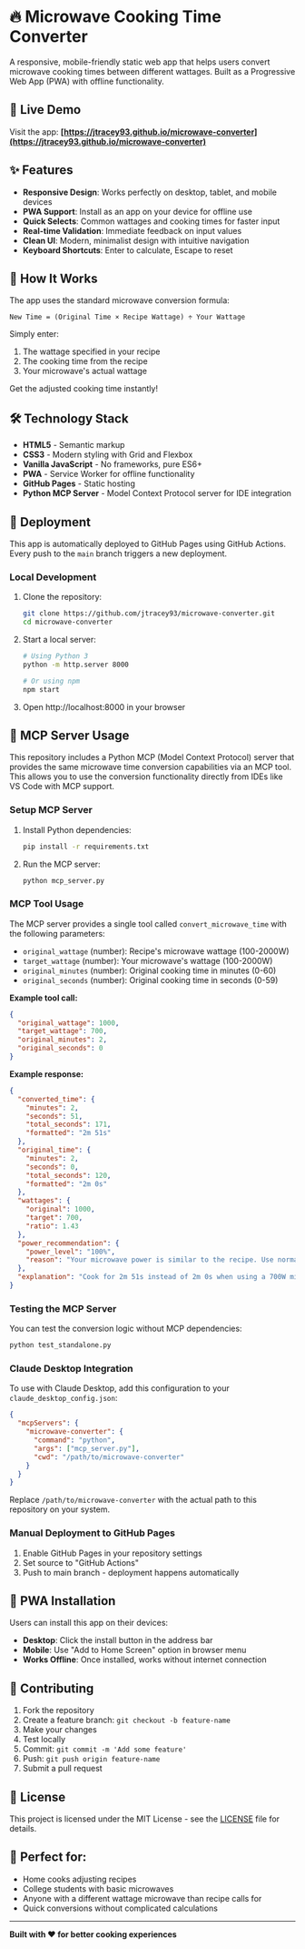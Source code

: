 # 🔥 Microwave Cooking Time Converter

A responsive, mobile-friendly static web app that helps users convert microwave cooking times between different wattages. Built as a Progressive Web App (PWA) with offline functionality.

## 🚀 Live Demo

Visit the app: **[https://jtracey93.github.io/microwave-converter](https://jtracey93.github.io/microwave-converter)**

## ✨ Features

- **Responsive Design**: Works perfectly on desktop, tablet, and mobile devices
- **PWA Support**: Install as an app on your device for offline use
- **Quick Selects**: Common wattages and cooking times for faster input
- **Real-time Validation**: Immediate feedback on input values
- **Clean UI**: Modern, minimalist design with intuitive navigation
- **Keyboard Shortcuts**: Enter to calculate, Escape to reset

## 🧮 How It Works

The app uses the standard microwave conversion formula:
```
New Time = (Original Time × Recipe Wattage) ÷ Your Wattage
```

Simply enter:
1. The wattage specified in your recipe
2. The cooking time from the recipe
3. Your microwave's actual wattage

Get the adjusted cooking time instantly!

## 🛠️ Technology Stack

- **HTML5** - Semantic markup
- **CSS3** - Modern styling with Grid and Flexbox
- **Vanilla JavaScript** - No frameworks, pure ES6+
- **PWA** - Service Worker for offline functionality
- **GitHub Pages** - Static hosting
- **Python MCP Server** - Model Context Protocol server for IDE integration

## 🚀 Deployment

This app is automatically deployed to GitHub Pages using GitHub Actions. Every push to the `main` branch triggers a new deployment.

### Local Development

1. Clone the repository:
   ```bash
   git clone https://github.com/jtracey93/microwave-converter.git
   cd microwave-converter
   ```

2. Start a local server:
   ```bash
   # Using Python 3
   python -m http.server 8000
   
   # Or using npm
   npm start
   ```

3. Open http://localhost:8000 in your browser

## 🤖 MCP Server Usage

This repository includes a Python MCP (Model Context Protocol) server that provides the same microwave time conversion capabilities via an MCP tool. This allows you to use the conversion functionality directly from IDEs like VS Code with MCP support.

### Setup MCP Server

1. Install Python dependencies:
   ```bash
   pip install -r requirements.txt
   ```

2. Run the MCP server:
   ```bash
   python mcp_server.py
   ```

### MCP Tool Usage

The MCP server provides a single tool called `convert_microwave_time` with the following parameters:

- `original_wattage` (number): Recipe's microwave wattage (100-2000W)
- `target_wattage` (number): Your microwave's wattage (100-2000W)  
- `original_minutes` (number): Original cooking time in minutes (0-60)
- `original_seconds` (number): Original cooking time in seconds (0-59)

**Example tool call:**
```json
{
  "original_wattage": 1000,
  "target_wattage": 700,
  "original_minutes": 2,
  "original_seconds": 0
}
```

**Example response:**
```json
{
  "converted_time": {
    "minutes": 2,
    "seconds": 51,
    "total_seconds": 171,
    "formatted": "2m 51s"
  },
  "original_time": {
    "minutes": 2,
    "seconds": 0,
    "total_seconds": 120,
    "formatted": "2m 0s"
  },
  "wattages": {
    "original": 1000,
    "target": 700,
    "ratio": 1.43
  },
  "power_recommendation": {
    "power_level": "100%",
    "reason": "Your microwave power is similar to the recipe. Use normal power."
  },
  "explanation": "Cook for 2m 51s instead of 2m 0s when using a 700W microwave instead of 1000W"
}
```

### Testing the MCP Server

You can test the conversion logic without MCP dependencies:

```bash
python test_standalone.py
```

### Claude Desktop Integration

To use with Claude Desktop, add this configuration to your `claude_desktop_config.json`:

```json
{
  "mcpServers": {
    "microwave-converter": {
      "command": "python",
      "args": ["mcp_server.py"],
      "cwd": "/path/to/microwave-converter"
    }
  }
}
```

Replace `/path/to/microwave-converter` with the actual path to this repository on your system.

### Manual Deployment to GitHub Pages

1. Enable GitHub Pages in your repository settings
2. Set source to "GitHub Actions"
3. Push to main branch - deployment happens automatically

## 📱 PWA Installation

Users can install this app on their devices:

- **Desktop**: Click the install button in the address bar
- **Mobile**: Use "Add to Home Screen" option in browser menu
- **Works Offline**: Once installed, works without internet connection

## 🤝 Contributing

1. Fork the repository
2. Create a feature branch: `git checkout -b feature-name`
3. Make your changes
4. Test locally
5. Commit: `git commit -m 'Add some feature'`
6. Push: `git push origin feature-name`
7. Submit a pull request

## 📄 License

This project is licensed under the MIT License - see the [LICENSE](LICENSE) file for details.

## 🍳 Perfect for:

- Home cooks adjusting recipes
- College students with basic microwaves
- Anyone with a different wattage microwave than recipe calls for
- Quick conversions without complicated calculations

---

**Built with ❤️ for better cooking experiences**
